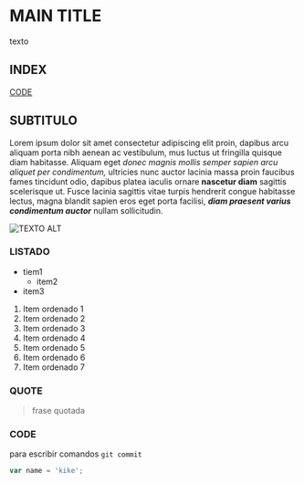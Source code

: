 # MAIN TITLE

texto


## INDEX

[CODE](#CODE)

## SUBTITULO

Lorem ipsum dolor sit amet consectetur adipiscing elit proin, dapibus arcu aliquam porta nibh aenean ac vestibulum, mus luctus ut fringilla quisque diam habitasse. Aliquam eget *donec magnis mollis semper sapien arcu aliquet per condimentum,* ultricies nunc auctor lacinia massa proin faucibus fames tincidunt odio, dapibus platea iaculis ornare **nascetur diam** sagittis scelerisque ut. Fusce lacinia sagittis vitae turpis hendrerit congue habitasse lectus, magna blandit sapien eros eget porta facilisi, ***diam praesent varius condimentum auctor*** nullam sollicitudin.

![TEXTO ALT](https://images.unsplash.com/photo-1569498217323-f845f8913634?ixlib=rb-1.2.1&ixid=eyJhcHBfaWQiOjEyMDd9&auto=format&fit=crop&w=961&q=80)

### LISTADO

* tiem1
    * item2
* item3

1. Item ordenado 1
2. Item ordenado 2
3. Item ordenado 3
4. Item ordenado 4
5. Item ordenado 5
6. Item ordenado 6
7. Item ordenado 7

### QUOTE

> frase quotada

### CODE

para escribir comandos `git commit`

```js
var name = 'kike';
```
